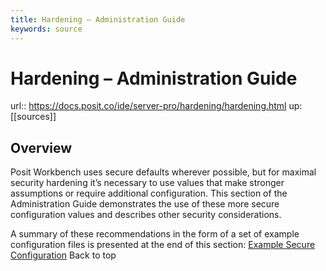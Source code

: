 ```yaml
---
title: Hardening – Administration Guide
keywords: source
---
```


# Hardening – Administration Guide

url:: https://docs.posit.co/ide/server-pro/hardening/hardening.html
up: [[sources]]

## Overview

Posit Workbench uses secure defaults wherever possible, but for maximal security hardening it’s necessary to use values that make stronger assumptions or require additional configuration. This section of the Administration Guide demonstrates the use of these more secure configuration values and describes other security considerations.

A summary of these recommendations in the form of a set of example configuration files is presented at the end of this section: [Example Secure Configuration](https://docs.posit.co/ide/server-pro/hardening/../hardening/example_secure_configuration.html)
Back to top
